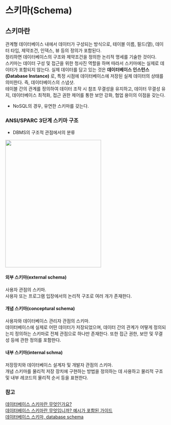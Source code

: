 # 스키마(Schema)

## 스키마란
관계형 데이터베이스 내에서 데이터가 구성되는 방식으로, 테이블 이름, 필드(열), 데이터 타입, 제약조건, 인덱스, 뷰 등의 정의가 포함된다.<br>
정리하면 데이터베이스의 구조와 제약조건을 정의한 논리적 명세를 기술한 것이다.<br>
스키마는 데이터 구성 및 접근을 위한 청사진 역할을 하며 따라서 스키마에는 실제로 데이터가 포함되지 않는다. 실제 데이터를 담고 있는 것은 **데이터베이스 인스턴스(Database Instance)** 로, 특정 시점에 데이터베이스에 저장된 실제 데이터의 상태를 의미한다. 즉, 데이터베이스의 스냅샷. <br>
테이블 간의 관계를 정의하여 데이터 조작 시 참조 무결성을 유지하고, 데이터 무결성 유지, 데이터베이스 최적화, 접근 권한 제어를 통한 보안 강화, 협업 용이의 이점을 갖는다.
- NoSQL의 경우, 유연한 스키마를 갖는다.

### ANSI/SPARC 3단계 스키마 구조
- DBMS의 구조적 관점에서의 분류

<img src="https://github.com/user-attachments/assets/3621795f-c527-4d78-8aee-cce6d0026540" style="width: 300px; height: 400px;">

#### 외부 스키마(external schema)
사용자 관점의 스키마. <br>
사용자 또는 프로그램 입장에서의 논리적 구조로 여러 개가 존재한다.
#### 개념 스키마(conceptural schema)
사용자와 데이터베이스 관리자 관점의 스키마.<br>
데이터베이스에 실제로 어떤 데이터가 저장되었으며, 데이터 간의 관계가 어떻게 정의되는지 정의하는 스키마로 전체 관점으로 하나만 존재한다. 또한 접근 권한, 보안 및 무결성 등에 관한 정의를 포함한다.
#### 내부 스키마(internal schma)
저장장치와 데이터베이스 설계자 및 개발자 관점의 스키마. <br>
개념 스키마를 물리적 저장 장치에 구현하는 방법을 정의하는 데 사용하고 물리적 구조 및 내부 레코드의 물리적 순서 등을 표현한다.


### 참고
[데이터베이스 스키마란 무엇인가요?](https://www.ibm.com/kr-ko/topics/database-schema)<br>
[데이터베이스 스키마란 무엇입니까? 예시가 포함된 가이드](https://appmaster.io/ko/blog/yejega-pohamdoen-deiteobeiseu-seukima-gaideu)<br>
[데이터베이스 스키마, database schema](https://terms.tta.or.kr/dictionary/dictionaryView.do?subject=%EB%8D%B0%EC%9D%B4%ED%84%B0%EB%B2%A0%EC%9D%B4%EC%8A%A4+%EC%8A%A4%ED%82%A4%EB%A7%88)
